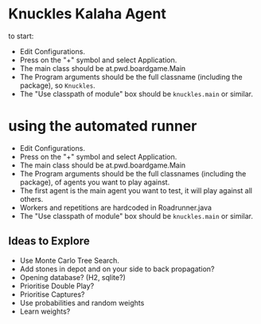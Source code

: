 
# Knuckles Kalaha Agent
to start:
- Edit Configurations. 
- Press on the "+" symbol and select Application. 
- The main class should be at.pwd.boardgame.Main
- The Program arguments should be the full classname (including the package), so `Knuckles`.
- The "Use classpath of module" box should be `knuckles.main` or similar.

# using the automated runner
- Edit Configurations. 
- Press on the "+" symbol and select Application. 
- The main class should be at.pwd.boardgame.Main
- The Program arguments should be the full classnames (including the package), of agents you want to play against.
- The first agent is the main agent you want to test, it will play against all others.
- Workers and repetitions are hardcoded in Roadrunner.java 
- The "Use classpath of module" box should be `knuckles.main` or similar.



## Ideas to Explore
- Use Monte Carlo Tree Search.
- Add stones in depot and on your side to back propagation?
- Opening database? (H2, sqlite?)
- Prioritise Double Play?
- Prioritise Captures?
- Use probabilities and random weights
- Learn weights?




#